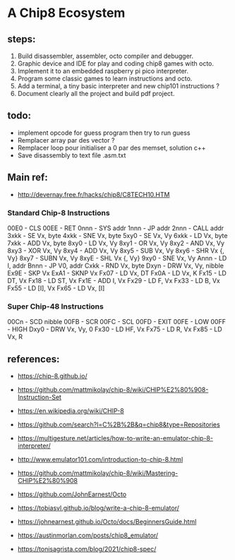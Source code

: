 # A Chip8 Ecosystem

## steps:
1. Build disassembler, assembler, octo compiler and debugger.
2. Graphic device and IDE for play and coding chip8 games with octo.
3. Implement it to an embedded raspberry pi pico interpreter.
4. Program some classic games to learn instructions and octo.
5. Add a terminal, a tiny basic interpreter and new chip101 instructions ?
6. Document clearly all the project and build pdf project.

## todo:
* implement opcode for guess program then try to run guess
* Remplacer array par des vector ?
* Remplacer loop pour initialiser a 0 par des memset, solution c++
* Save disassembly to text file <filename>.asm.txt

## Main ref:
* http://devernay.free.fr/hacks/chip8/C8TECH10.HTM

### Standard Chip-8 Instructions
00E0 - CLS
00EE - RET
0nnn - SYS addr
1nnn - JP addr
2nnn - CALL addr
3xkk - SE Vx, byte
4xkk - SNE Vx, byte
5xy0 - SE Vx, Vy
6xkk - LD Vx, byte
7xkk - ADD Vx, byte
8xy0 - LD Vx, Vy
8xy1 - OR Vx, Vy
8xy2 - AND Vx, Vy
8xy3 - XOR Vx, Vy
8xy4 - ADD Vx, Vy
8xy5 - SUB Vx, Vy
8xy6 - SHR Vx {, Vy}
8xy7 - SUBN Vx, Vy
8xyE - SHL Vx {, Vy}
9xy0 - SNE Vx, Vy
Annn - LD I, addr
Bnnn - JP V0, addr
Cxkk - RND Vx, byte
Dxyn - DRW Vx, Vy, nibble
Ex9E - SKP Vx
ExA1 - SKNP Vx
Fx07 - LD Vx, DT
Fx0A - LD Vx, K
Fx15 - LD DT, Vx
Fx18 - LD ST, Vx
Fx1E - ADD I, Vx
Fx29 - LD F, Vx
Fx33 - LD B, Vx
Fx55 - LD [I], Vx
Fx65 - LD Vx, [I]
### Super Chip-48 Instructions
00Cn - SCD nibble
00FB - SCR
00FC - SCL
00FD - EXIT
00FE - LOW
00FF - HIGH
Dxy0 - DRW Vx, Vy, 0
Fx30 - LD HF, Vx
Fx75 - LD R, Vx
Fx85 - LD Vx, R

## references:
* https://chip-8.github.io/
* https://github.com/mattmikolay/chip-8/wiki/CHIP%E2%80%908-Instruction-Set
* https://en.wikipedia.org/wiki/CHIP-8

* https://github.com/search?l=C%2B%2B&q=chip8&type=Repositories

* https://multigesture.net/articles/how-to-write-an-emulator-chip-8-interpreter/
* http://www.emulator101.com/introduction-to-chip-8.html
* https://github.com/mattmikolay/chip-8/wiki/Mastering-CHIP%E2%80%908
* https://github.com/JohnEarnest/Octo
* https://tobiasvl.github.io/blog/write-a-chip-8-emulator/
* https://johnearnest.github.io/Octo/docs/BeginnersGuide.html
* https://austinmorlan.com/posts/chip8_emulator/
* https://tonisagrista.com/blog/2021/chip8-spec/